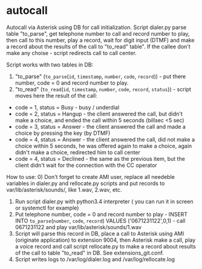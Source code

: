 # autocall
Autocall via Asterisk using DB for call initialization. 
Script dialer.py parse table "to_parse", get telephone number to call and record number to play, then call to this number, play a record, wait for digit input (DTMF) and make a record about the results of the call to "to_read" table". If the callee don't make any choise - script redirects call to call center.

Script works with two tables in DB:
1) "to_parse" (`to_parse`(`id`, `timestamp`, `number`, `code`, `record`)) - put there number, code = 0 and record number to play. 
2) "to_read" (`to_read`(`id`, `timestamp`, `number`, `code`, `record`, `status`)) - script moves here the result of the call:
- code = 1, status = Busy - busy / underdial
- code = 2, status = Hangup - the client answered the call, but didn't make a choice, and ended the call within 5 seconds (billsec <5 sec)
- code = 3, status = Answer - the client answered the call and made a choice by pressing the key (by DTMF)
- code = 4, status = Answer - the client answered the call, did not make a choice within 5 seconds, he was offered again to make a choice, again didn't make a choice, redirected him to call center
- code = 4, status = Declined - the same as the previous item, but the client didn't wait for the connection with the CC operator

How to use:
0) Don't forget to create AMI user, replace all needeble variables in dialer.py and rellocate.py scripts and put records to var/lib/asterisk/sounds/, like 1.wav, 2.wav, etc.
1) Run script dialer.py with python3.4 interpreter ( you can run it in screen or systemctl for example)
2) Put telephone number, code = 0 and record number to play - INSERT INTO `to_parse`(`number`, `code`, `record`) VALUES ('0671231122',0,1) - call 0671231122 and play var/lib/asterisk/sounds/1.wav
3) Script will parse this record in DB, place a call to Asterisk using AMI (originate application) to extension 9004, then Asterisk make a call, play a voice record and call script rellocate.py to make a record about results of the call to table "to_read" in DB. See extensions_git.conf.
4) Script writes logs to /var/log/dialer.log and /var/log/rellocate.log
